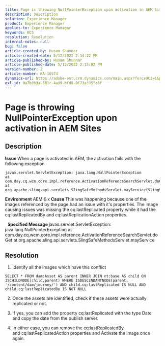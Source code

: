 ```yaml
---
title: Page is throwing NullPointerException upon activation in AEM Sites
description: Description
solution: Experience Manager
product: Experience Manager
applies-to: Experience Manager
keywords: KCS
resolution: Resolution
internal-notes: null
bug: false
article-created-by: Husam Shunnar
article-created-date: 5/12/2022 2:14:22 PM
article-published-by: Husam Shunnar
article-published-date: 5/12/2022 2:15:02 PM
version-number: 2
article-number: KA-10574
dynamics-url: https://adobe-ent.crm.dynamics.com/main.aspx?forceUCI=1&pagetype=entityrecord&etn=knowledgearticle&id=f17a06cd-fdd1-ec11-a7b5-00224809c399
exl-id: 9a7b0b3a-501c-4a99-bfd8-0f73a395fc6f
---
```

# Page is throwing NullPointerException upon activation in AEM Sites

## Description


<b>Issue </b>
 When a page is activated in AEM, the activation fails with the following exception


```
javax.servlet.ServletException: java.lang.NullPointerException
at com.day.cq.wcm.core.impl.reference.ActivationReferenceSearchServlet.doGet(ActivationReferenceSearchServlet.java:175)
at org.apache.sling.api.servlets.SlingSafeMethodsServlet.mayService(SlingSafeMethodsServlet.java:269)
```


<b>Environment</b>
 AEM 6.x
<b>Cause </b>
 This was happening because one of the images referenced by the page had an issue with it's properties. The image causing issues was missing the cq:lastReplicated property while it had the cq:lastReplicatedBy and cq:lastReplicationAction properties.

  
<b>Specified Message </b>
 javax.servlet.ServletException: java.lang.NullPointerException
 at com.day.cq.wcm.core.impl.reference.ActivationReferenceSearchServlet.doGet
 at org.apache.sling.api.servlets.SlingSafeMethodsServlet.mayService


## Resolution


1) Identify all the images which have this conflict


```
SELECT * FROM dam:Asset AS parent INNER JOIN nt:base AS child ON ISCHILDNODE(child,parent) WHERE ISDESCENDANTNODE(parent, '/content/dam/journey/') AND child.cq:lastReplicated IS NULL AND child.cq:lastReplicatedBy IS NOT NULL
```


2) Once the assets are identified, check if these assets were actually replicated or not. 

 3) If yes, you can add the property cq:lastReplicated with the type Date and copy the date from the publish server.

 4) In either case, you can remove the cq:lastReplicatedBy and cq:lastReplicatedAction properties and Activate the image once again.
